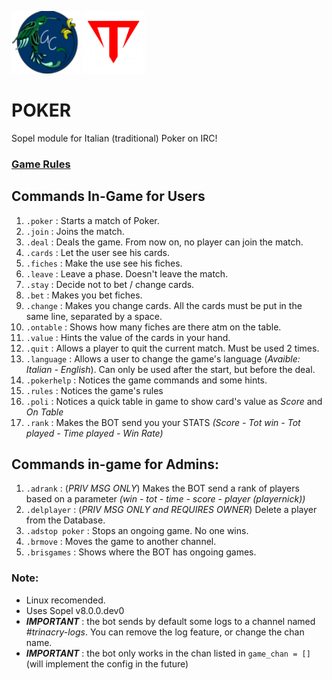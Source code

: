 <img src="https://github.com/giovannetor/Trinacry/blob/main/perlogo_small.png" alt="perlogo" width="110" height="100"> <img src="https://github.com/giovannetor/Trinacry/blob/main/T_LOGO_WHITE.png" alt="TTT_logo_white" width="100" height="100">
# POKER
Sopel module for Italian (traditional) Poker on IRC! 

### [Game Rules](https://www.pagat.com/poker/variants/italian.html)

## Commands In-Game for Users
1. `.poker` : Starts a match of Poker. 
2. `.join` : Joins the match.
3. `.deal` : Deals the game. From now on, no player can join the match.
4. `.cards` : Let the user see his cards.
5. `.fiches` : Make the use see his fiches.
6. `.leave` : Leave a phase. Doesn't leave the match.
7. `.stay` : Decide not to bet / change cards.
8. `.bet` : Makes you bet fiches.
9. `.change` : Makes you change cards. All the cards must be put in the same line, separated by a space.
10. `.ontable` : Shows how many fiches are there atm on the table.
11. `.value` : Hints the value of the cards in your hand.
12. `.quit` : Allows a player to quit the current match. Must be used 2 times.
13. `.language` : Allows a user to change the game's language (*Avaible: Italian - English*). Can only be used after the start, but before the deal.
14. `.pokerhelp` : Notices the game commands and some hints.
15. `.rules` : Notices the game's rules 
16. `.poli` : Notices a quick table in game to show card's value as *Score* and *On Table*
17. `.rank` :  Makes the BOT send you your STATS  *(Score - Tot win - Tot played - Time played - Win Rate)*

## Commands in-game for Admins:
1. `.adrank` : (*PRIV MSG ONLY*) Makes the BOT send a rank of players based on a parameter *(win - tot - time - score - player (playernick))*
2. `.delplayer` : (*PRIV MSG ONLY and REQUIRES OWNER*) Delete a player from the Database.
3. `.adstop poker` : Stops an ongoing game. No one wins.
4. `.brmove` : Moves the game to another channel.
5. `.brisgames` : Shows where the BOT has ongoing games.

### Note:
- Linux recomended.
- Uses Sopel v8.0.0.dev0
- ***IMPORTANT*** : the bot sends by default some logs to a channel named *#trinacry-logs*. You can remove the log feature, or change the chan name.
- ***IMPORTANT*** : the bot only works in the chan listed in `game_chan = []` (will implement the config in the future)




